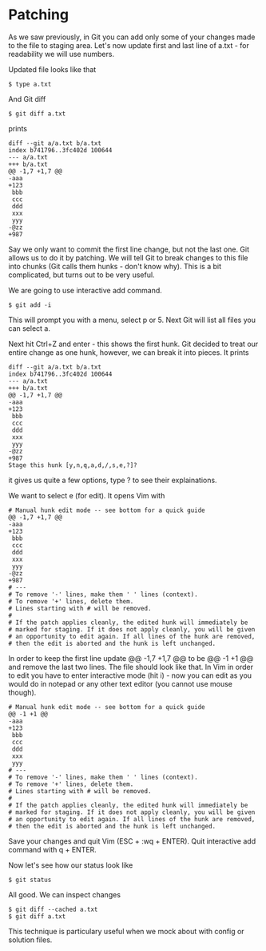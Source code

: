# Patching

As we saw previously, in Git you can add only some of your changes made to the file to staging area. Let's now update first and last line of a.txt - for readability we will use numbers. 

Updated file looks like that 

    $ type a.txt 
   
And Git diff
    
    $ git diff a.txt 
    
prints 

    diff --git a/a.txt b/a.txt
    index b741796..3fc402d 100644
    --- a/a.txt
    +++ b/a.txt
    @@ -1,7 +1,7 @@
    -aaa
    +123
     bbb
     ccc
     ddd
     xxx
     yyy
    -@zz
    +987
    
Say we only want to commit the first line change, but not the last one. Git allows us to do it by patching. We will tell Git to break changes to this file into chunks (Git calls them hunks - don't know why). This is a bit complicated, but turns out to be very useful. 

We are going to use interactive add command. 

    $ git add -i 
    
This will prompt you with a menu, select p or 5. Next Git will list all files you can select a.

Next hit Ctrl+Z and enter - this shows the first hunk. Git decided to treat our entire change as one hunk, however, we can break it into pieces. It prints 

    diff --git a/a.txt b/a.txt
    index b741796..3fc402d 100644
    --- a/a.txt
    +++ b/a.txt
    @@ -1,7 +1,7 @@
    -aaa
    +123
     bbb
     ccc
     ddd
     xxx
     yyy
    -@zz
    +987
    Stage this hunk [y,n,q,a,d,/,s,e,?]?
    
it gives us quite a few options, type ? to see their explainations. 

We want to select e (for edit). It opens Vim with 

    # Manual hunk edit mode -- see bottom for a quick guide
    @@ -1,7 +1,7 @@
    -aaa
    +123
     bbb
     ccc
     ddd
     xxx
     yyy
    -@zz
    +987
    # ---
    # To remove '-' lines, make them ' ' lines (context).
    # To remove '+' lines, delete them.
    # Lines starting with # will be removed.
    #
    # If the patch applies cleanly, the edited hunk will immediately be
    # marked for staging. If it does not apply cleanly, you will be given
    # an opportunity to edit again. If all lines of the hunk are removed,
    # then the edit is aborted and the hunk is left unchanged.
    
In order to keep the first line update @@ -1,7 +1,7 @@ to be @@ -1 +1 @@ and remove the last two lines. The file should look like that. In Vim in order to edit you have to enter interactive mode (hit i) - now you can edit as you would do in notepad or any other text editor (you cannot use mouse though).

    # Manual hunk edit mode -- see bottom for a quick guide
    @@ -1 +1 @@
    -aaa
    +123
     bbb
     ccc
     ddd
     xxx
     yyy
    # ---
    # To remove '-' lines, make them ' ' lines (context).
    # To remove '+' lines, delete them.
    # Lines starting with # will be removed.
    #
    # If the patch applies cleanly, the edited hunk will immediately be
    # marked for staging. If it does not apply cleanly, you will be given
    # an opportunity to edit again. If all lines of the hunk are removed,
    # then the edit is aborted and the hunk is left unchanged.

Save your changes and quit Vim (ESC + :wq + ENTER). Quit interactive add command with q + ENTER. 

Now let's see how our status look like 

    $ git status 
    
All good. We can inspect changes
    
    $ git diff --cached a.txt 
    $ git diff a.txt 

This technique is particulary useful when we mock about with config or solution files.